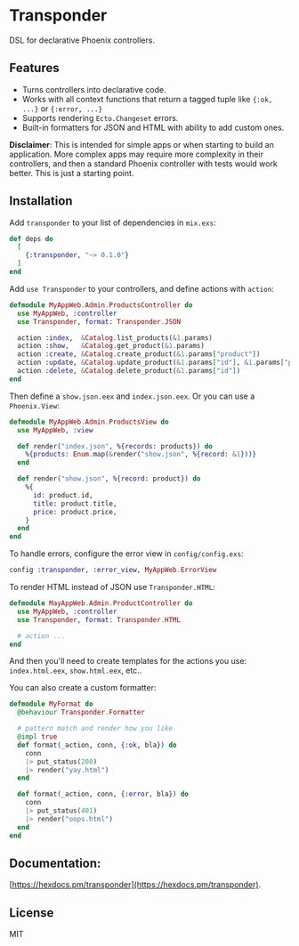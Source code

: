 # Transponder

DSL for declarative Phoenix controllers.

## Features

- Turns controllers into declarative code.
- Works with all context functions that return a tagged tuple like `{:ok, ...}` or `{:error, ...}`
- Supports rendering `Ecto.Changeset` errors.
- Built-in formatters for JSON and HTML with ability to add custom ones.

**Disclaimer**: This is intended for simple apps or when starting to build an application. More complex apps may require more complexity in their controllers, and then a standard Phoenix controller with tests would work better. This is just a starting point.

## Installation

Add `transponder` to your list of dependencies in `mix.exs`:

```elixir
def deps do
  [
    {:transponder, "~> 0.1.0"}
  ]
end
```

Add `use Transponder` to your controllers, and define actions with `action`:

```elixir
defmodule MyAppWeb.Admin.ProductsController do
  use MyAppWeb, :controller
  use Transponder, format: Transponder.JSON

  action :index,  &Catalog.list_products(&1.params)
  action :show,   &Catalog.get_product(&1.params)
  action :create, &Catalog.create_product(&1.params["product"])
  action :update, &Catalog.update_product(&1.params["id"], &1.params["product"])
  action :delete, &Catalog.delete_product(&1.params["id"])
end
```

Then define a `show.json.eex` and `index.json.eex`. Or you can use a `Phoenix.View`:

```elixir
defmodule MyAppWeb.Admin.ProductsView do
  use MyAppWeb, :view

  def render("index.json", %{records: products}) do
    %{products: Enum.map(&render("show.json", %{record: &1}))}
  end

  def render("show.json", %{record: product}) do
    %{
      id: product.id,
      title: product.title,
      price: product.price,
    }
  end
end
```

To handle errors, configure the error view in `config/config.exs`:

```elixir
config :transponder, :error_view, MyAppWeb.ErrorView
```

To render HTML instead of JSON use `Transponder.HTML`:

```elixir
defmodule MayAppWeb.Admin.ProductController do
  use MyAppWeb, :controller
  use Transponder, format: Transponder.HTML

  # action ...
end
```

And then you'll need to create templates for the actions you use: `index.html.eex`, `show.html.eex`, etc..

You can also create a custom formatter:

```elixir
defmodule MyFormat do
  @behaviour Transponder.Formatter

  # pattern match and render how you like
  @impl true
  def format(_action, conn, {:ok, bla}) do
    conn
    |> put_status(200)
    |> render("yay.html")
  end

  def format(_action, conn, {:error, bla}) do
    conn
    |> put_status(401)
    |> render("oops.html")
  end
end
```

## Documentation:

[https://hexdocs.pm/transponder](https://hexdocs.pm/transponder).

## License

MIT
